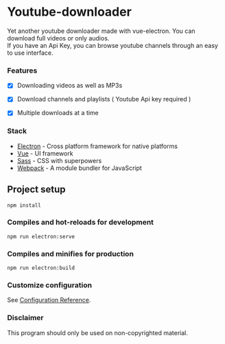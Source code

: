 # Youtube-downloader

Yet another youtube downloader made with vue-electron. You can download full videos or only audios.<br/>
If you have an Api Key, you can browse youtube channels through an easy to use interface.


### Features

-   [x] Downloading videos as well as MP3s
-   [x] Download channels and playlists ( Youtube Api key required )
-   [x] Multiple downloads at a time


### Stack

-   [Electron](https://github.com/electron/electron) - Cross platform framework for native platforms
-   [Vue](https://github.com/facebook/react) - UI framework
-   [Sass](https://github.com/sass/sass) - CSS with superpowers
-   [Webpack](https://webpack.js.org/) - A module bundler for JavaScript

## Project setup
```
npm install
```

### Compiles and hot-reloads for development
```
npm run electron:serve
```

### Compiles and minifies for production
```
npm run electron:build
```

### Customize configuration
See [Configuration Reference](https://cli.vuejs.org/config/).
      

### Disclaimer

This program should only be used on non-copyrighted material.
      
  
